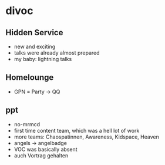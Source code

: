 # divoc

## Hidden Service
* new and exciting
* talks were already almost prepared
* my baby: lightning talks

## Homelounge
* GPN = Party
-> QQ

## ppt
* no-mrmcd
* first time content team, which was a hell lot of work
* more teams: Chaospatinnen, Awareness, Kidspace, Heaven
* angels -> angelbadge
* VOC was basically absent
* auch Vortrag gehalten